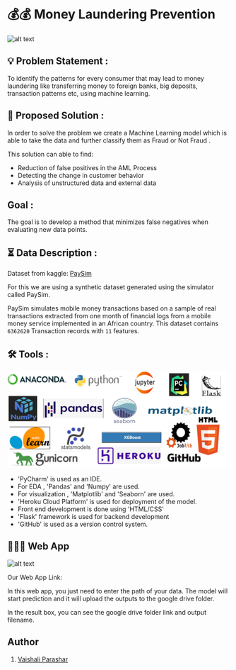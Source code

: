 # 💰💰 Money Laundering Prevention

![alt text](https://vajiramandravi.s3.us-east-1.amazonaws.com/media/2019/8/10/12/32/32/2._MOEY_LAUDERIG.jpg)

## 💡 Problem Statement :

To identify the patterns for every consumer that may lead to money laundering 
like transferring money to foreign banks, big deposits, transaction patterns etc, using machine learning.

## 📝 Proposed Solution :

In order to solve the problem we create a Machine Learning model which is able to take the data  and further classify them as Fraud or Not Fraud .

This solution can able to find:

-  Reduction of false positives in the AML Process
- Detecting the change in customer behavior
- Analysis of unstructured data and external data

## Goal :

The goal is to develop a method that minimizes false negatives when evaluating new data points.
## ⏳ Data Description :

Dataset from kaggle: [PaySim](https://www.kaggle.com/ealaxi/paysim1)

For this we are using a synthetic dataset generated using the simulator called PaySim.

PaySim simulates mobile money transactions based on a sample of real transactions extracted 
from one month of financial logs from a mobile money service implemented in an African country. This dataset contains `6362620` Transaction records with `11` features.

## 🛠 Tools :
![alt text](https://github.com/vaishali-parashar/money/blob/master/src/tools.png?raw=true)

- 'PyCharm' is used as an IDE.
- For EDA , 'Pandas' and 'Numpy' are used.
- For  visualization , 'Matplotlib' and 'Seaborn' are used.
- 'Heroku Cloud Platform' is used for deployment of the model.
- Front end development is done using 'HTML/CSS'
- 'Flask' framework is used for backend development
- 'GitHub' is used as a version control system.

## 👨🏻‍💻 Web App

![alt text]()

Our Web App Link:

In this web app, you just need to enter the path of your data. The model will start prediction and it will upload the outputs to the google drive folder.

In the result box, you can see the google drive folder link and output filename.

## Author

1. [Vaishali Parashar](https://www.linkedin.com/in/vaishaliparashar/)

